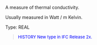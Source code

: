 A measure of thermal conductivity.

Usually measured in Watt / m Kelvin.

Type: REAL

> <font size="-1" color="#0000FF">HISTORY New type in IFC Release 2x.
</font>